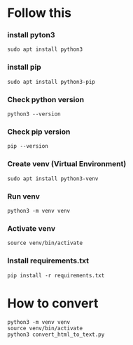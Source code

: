 # Follow this
### install pyton3
`sudo apt install python3`
### install pip
`sudo apt install python3-pip`
### Check python version
`python3 --version`
### Check pip version
`pip --version`
### Create venv (Virtual Environment)
`sudo apt install python3-venv`
### Run venv
`python3 -m venv venv`
### Activate venv
`source venv/bin/activate`
### Install requirements.txt
`pip install -r requirements.txt`

# How to convert
```
python3 -m venv venv
source venv/bin/activate
python3 convert_html_to_text.py
```

